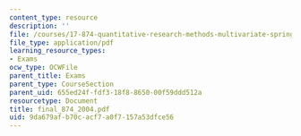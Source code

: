 ```yaml
---
content_type: resource
description: ''
file: /courses/17-874-quantitative-research-methods-multivariate-spring-2004/9da679afb70cacf7a0f7157a53dfce56_final_874_2004.pdf
file_type: application/pdf
learning_resource_types:
- Exams
ocw_type: OCWFile
parent_title: Exams
parent_type: CourseSection
parent_uid: 655ed24f-fdf3-18f8-8650-00f59ddd512a
resourcetype: Document
title: final_874_2004.pdf
uid: 9da679af-b70c-acf7-a0f7-157a53dfce56
---
```

